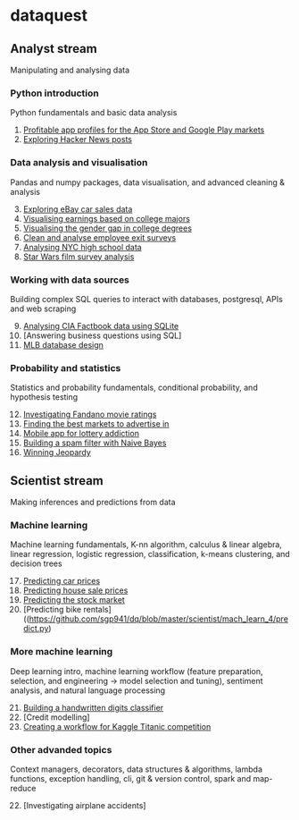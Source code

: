 # dataquest

## Analyst stream

Manipulating and analysing data

### Python introduction

Python fundamentals and basic data analysis

1. [Profitable app profiles for the App Store and Google Play markets](https://github.com/sgp941/dq/blob/master/analyst/python_intro_1/Basics.ipynb)
2. [Exploring Hacker News posts](https://github.com/sgp941/dq/blob/master/analyst/python_intro_2/Basics.ipynb)

### Data analysis and visualisation

Pandas and numpy packages, data visualisation, and advanced cleaning & analysis

3. [Exploring eBay car sales data](https://github.com/sgp941/dq/blob/master/analyst/pandas_fund/Basics.ipynb)
4. [Visualising earnings based on college majors](https://github.com/sgp941/dq/blob/master/analyst/data_vis_1/Basics.ipynb)
5. [Visualising the gender gap in college degrees](https://github.com/sgp941/dq/blob/master/analyst/data_vis_2/Basics.ipynb)
6. [Clean and analyse employee exit surveys](https://github.com/sgp941/dq/blob/master/analyst/data_clean_1/Basics.ipynb)
7. [Analysing NYC high school data](https://github.com/sgp941/dq/blob/master/analyst/data_clean_2/Schools.ipynb)
8. [Star Wars film survey analysis](https://github.com/sgp941/dq/blob/master/analyst/data_clean_3/Basics.ipynb)

### Working with data sources

Building complex SQL queries to interact with databases, postgresql, APIs and web scraping

9. [Analysing CIA Factbook data using SQLite](https://github.com/sgp941/dq/blob/master/analyst/sql_1/Basics.ipynb)
10. [Answering business questions using SQL]
11. [MLB database design](https://github.com/sgp941/dq/blob/master/analyst/sql_3/Basics.ipynb)

### Probability and statistics

Statistics and probability fundamentals, conditional probability, and hypothesis testing

12. [Investigating Fandano movie ratings](https://github.com/sgp941/dq/blob/master/analyst/stat_1/Basics.ipynb)
13. [Finding the best markets to advertise in](https://github.com/sgp941/dq/blob/master/analyst/stat_2/Basics.ipynb)
14. [Mobile app for lottery addiction](https://github.com/sgp941/dq/blob/master/analyst/prob_1/Basics.ipynb)
15. [Building a spam filter with Naive Bayes](https://github.com/sgp941/dq/blob/master/analyst/cond_prob/Basics.ipynb)
16. [Winning Jeopardy](https://github.com/sgp941/dq/blob/master/analyst/hyp_test/Basics.ipynb)

## Scientist stream

Making inferences and predictions from data

### Machine learning

Machine learning fundamentals, K-nn algorithm, calculus & linear algebra, linear regression, logistic regression, classification, k-means clustering, and decision trees 

17. [Predicting car prices](https://github.com/sgp941/dq/blob/master/scientist/mach_learn_1/Basics.ipynb)
18. [Predicting house sale prices](https://github.com/sgp941/dq/blob/master/scientist/mach_learn_2/Basics.ipynb)
19. [Predicting the stock market](https://github.com/sgp941/dq/blob/master/scientist/mach_learn_3/predict.py)
20. [Predicting bike rentals]((https://github.com/sgp941/dq/blob/master/scientist/mach_learn_4/predict.py)

### More machine learning

Deep learning intro, machine learning workflow (feature preparation, selection, and engineering -> model selection and tuning), sentiment analysis, and natural language processing

21. [Building a handwritten digits classifier](https://github.com/sgp941/dq/blob/master/scientist/mach_learn_5/Basics.ipynb)
22. [Credit modelling]
23. [Creating a workflow for Kaggle Titanic competition](https://github.com/sgp941/dq/blob/master/scientist/mach_learn_7/Basics.ipynb)

### Other advanded topics

Context managers, decorators, data structures & algorithms, lambda functions, exception handling, cli, git & version control, spark and map-reduce

22. [Investigating airplane accidents]
